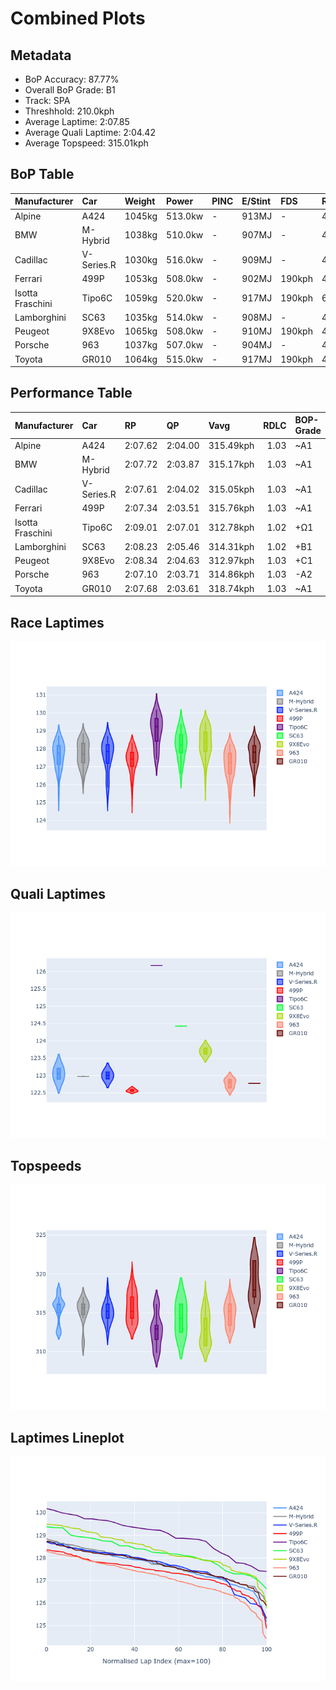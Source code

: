 # Combined Plots

## Metadata

- BoP Accuracy: 87.77%
- Overall BoP Grade: B1
- Track: SPA
- Threshhold: 210.0kph
- Average Laptime: 2:07.85
- Average Quali Laptime: 2:04.42
- Average Topspeed: 315.01kph

## BoP Table
| Manufacturer     | Car        | Weight   | Power   | PINC   | E/Stint   | FDS    | RDP    | QDP    | TDP    |
|:-----------------|:-----------|:---------|:--------|:-------|:----------|:-------|:-------|:-------|:-------|
| Alpine           | A424       | 1045kg   | 513.0kw | -      | 913MJ     | -      | 46.62% | 33.33% | 11.90% |
| BMW              | M-Hybrid   | 1038kg   | 510.0kw | -      | 907MJ     | -      | 46.79% | 16.67% | 5.10%  |
| Cadillac         | V-Series.R | 1030kg   | 516.0kw | -      | 909MJ     | -      | 44.21% | 33.33% | 13.45% |
| Ferrari          | 499P       | 1053kg   | 508.0kw | -      | 902MJ     | 190kph | 45.63% | 33.33% | 11.42% |
| Isotta Fraschini | Tipo6C     | 1059kg   | 520.0kw | -      | 917MJ     | 190kph | 60.00% | 50.00% | 16.13% |
| Lamborghini      | SC63       | 1035kg   | 514.0kw | -      | 908MJ     | -      | 47.46% | 50.00% | 5.63%  |
| Peugeot          | 9X8Evo     | 1065kg   | 508.0kw | -      | 910MJ     | 190kph | 47.67% | 50.00% | 13.86% |
| Porsche          | 963        | 1037kg   | 507.0kw | -      | 904MJ     | -      | 46.37% | 75.00% | 11.50% |
| Toyota           | GR010      | 1064kg   | 515.0kw | -      | 917MJ     | 190kph | 47.52% | 16.67% | 3.83%  |

## Performance Table
| Manufacturer     | Car        | RP      | QP      | Vavg      |   RDLC | BOP-Grade   | Match   |
|:-----------------|:-----------|:--------|:--------|:----------|-------:|:------------|:--------|
| Alpine           | A424       | 2:07.62 | 2:04.00 | 315.49kph |   1.03 | ~A1         | 97.71%  |
| BMW              | M-Hybrid   | 2:07.72 | 2:03.87 | 315.17kph |   1.03 | ~A1         | 100.00% |
| Cadillac         | V-Series.R | 2:07.61 | 2:04.02 | 315.05kph |   1.03 | ~A1         | 97.62%  |
| Ferrari          | 499P       | 2:07.34 | 2:03.51 | 315.76kph |   1.03 | ~A1         | 97.41%  |
| Isotta Fraschini | Tipo6C     | 2:09.01 | 2:07.01 | 312.78kph |   1.02 | +Ω1         | 43.33%  |
| Lamborghini      | SC63       | 2:08.23 | 2:05.46 | 314.31kph |   1.02 | +B1         | 85.71%  |
| Peugeot          | 9X8Evo     | 2:08.34 | 2:04.63 | 312.97kph |   1.03 | +C1         | 75.94%  |
| Porsche          | 963        | 2:07.10 | 2:03.71 | 314.86kph |   1.03 | -A2         | 92.18%  |
| Toyota           | GR010      | 2:07.68 | 2:03.61 | 318.74kph |   1.03 | ~A1         | 100.00% |

## Race Laptimes
![Race Laptimes](images/race_violin.png)

## Quali Laptimes
![Quali Laptimes](images/quali_violin.png)

## Topspeeds
![Topspeeds](images/topspeed_violin.png)

## Laptimes Lineplot
![Laptimes Lineplot](images/laptime_line.png)

